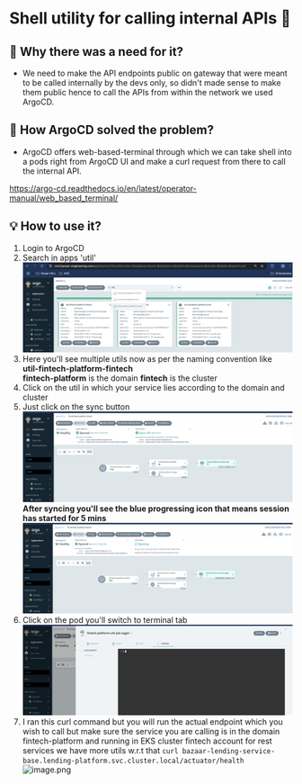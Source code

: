 # Shell utility for calling internal APIs 🧠

## 🧘 Why there was a need for it? 

- We need to make the API endpoints public on gateway that were meant to be called internally by the devs only, so didn't made sense to make them public hence to call the APIs from within the network we used ArgoCD.

## 🚀 How ArgoCD solved the problem? 
- ArgoCD offers web-based-terminal through which we can take shell into a pods right from ArgoCD UI and make a curl request from there to call the internal API.

https://argo-cd.readthedocs.io/en/latest/operator-manual/web_based_terminal/

## 💡 How to use it?
1. Login to ArgoCD
2. Search in apps 'util'</br>
![image.png](assets/util-0.png)</br>
3. Here you'll see multiple utils now as per the naming convention like</br>**util-fintech-platform-fintech**</br>
**fintech-platform** is the domain
**fintech** is the cluster
4. Click on the util in which your service lies according to the domain and cluster
5. Just click on the sync button
![image.png](assets/util-1.png)</br>
**After syncing you'll see the blue progressing icon that means session has started for 5 mins**
![image.png](assets/util-2.png)</br>
6. Click on the pod you'll switch to terminal tab
![image.png](assets/util-3.png)</br>
7. I ran this curl command but you will run the actual endpoint which you wish to call but make sure the service you are calling is in the domain fintech-platform and running in EKS cluster fintech account for rest services we have more utils w.r.t that
```curl bazaar-lending-service-base.lending-platform.svc.cluster.local/actuator/health```
![image.png](assets/util-4.png)</br>